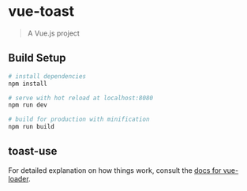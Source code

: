 # vue-toast

> A Vue.js project

## Build Setup

``` bash
# install dependencies
npm install

# serve with hot reload at localhost:8080
npm run dev

# build for production with minification
npm run build
```

## toast-use

For detailed explanation on how things work, consult the [docs for vue-loader](http://vuejs.github.io/vue-loader).
